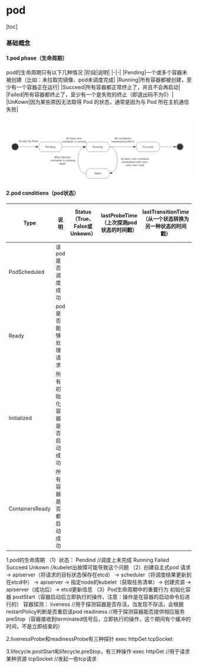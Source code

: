 # pod
[toc]
### 基础概念
#### 1.pod phase（生命周期）
pod的生命周期只有以下几种情况
|阶段|说明|
|-|-|
|Pending|一个或多个容器未被创建（比如：未拉取完镜像、pod未调度完成|
|Running|所有容器都被创建，至少有一个容器正在运行|
|Succeed|所有容器都正常终止了，并且不会再启动|
|Failed|所有容器都终止了，至少有一个是失败的终止（即退出码不为0）|
|UnKown|因为某些原因无法取得 Pod 的状态，通常是因为与 Pod 所在主机通信失败|

![](./imgs/pod_01.jpg)

#### 2.pod conditions（pod状态）
|Type|说明|Status</br>（True、False或Unkown）|lastProbeTime</br>（上次探测pod状态的时间戳）|lastTransitionTime</br>（从一个状态转换为另一种状态的时间戳）|reason</br>（状态切换的原因）|message</br>（对该状态切换的详细说明）|
|-|-|-|-|-|-|-|
|PodScheduled|该pod是否调度成功||||||
|Ready|pod是否能够处理请求||||||
|Initialized|所有初始化容器是否启动成功||||||
|ContainersReady|所有容器是否都启动成功||||||





1.pod的生命周期
（1）状态：
  Pendind                //调度上未完成
  Running
  Failed
  Succeed
  Unkown               //kubelet出故障可能导致这个问题
（2）创建自主式pod
  请求 -> apiserver（将请求的目标状态保存在etcd） -> scheduler（将调度结果更新到在etcd中） -> apiserver -> 指定node的kubelet（获取任务清单）-> 创建资源 -> apiserver（成功后）-> etcd更新信息
（3）Pod生命周期中的重要行为
  初始化容器
  postStart（容器启动后立即执行的操作，注意：操作是在容器的启动命令后进行的）
  容器探测：
    liveness         //用于探测容器是否存活，当发现不存活，会根据restartPolicy判断是否重启该pod
    readiness      	//用于探测容器能否提供相应服务
  preStop（容器接收到terminated信号后，立即执行的操作，这个期间有个缓冲的时间，不是立即结束的）

2.livenessProbe和readinessProbe有三种探针
  exec
  httpGet
  tcpSocket

3.lifecycle.postStart和lifecycle.preStop，有三种操作
  exec
  httpGet                  //用于请求某种资源
  tcpSocket               //发起一些tcp请求
